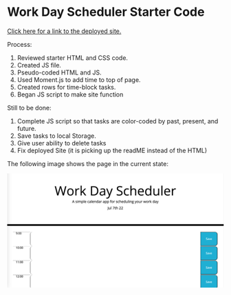 # Work Day Scheduler Starter Code

[Click here for a link to the deployed site.](https://jamiethomason.github.io/Handy-Workday-Scheduler/)

Process:
1. Reviewed starter HTML and CSS code.
2. Created JS file.
3. Pseudo-coded HTML and JS.
4. Used Moment.js to add time to top of page. 
5. Created rows for time-block tasks. 
6. Began JS script to make site function

Still to be done:
1. Complete JS script so that tasks are color-coded by past, present, and future.
2. Save tasks to local Storage. 
3. Give user ability to delete tasks
4. Fix deployed Site (it is picking up the readME instead of the HTML)


The following image shows the page in the current state:

![](./Develop/Screen%20Shot%202022-07-07%20at%2010.17.12%20PM.png)